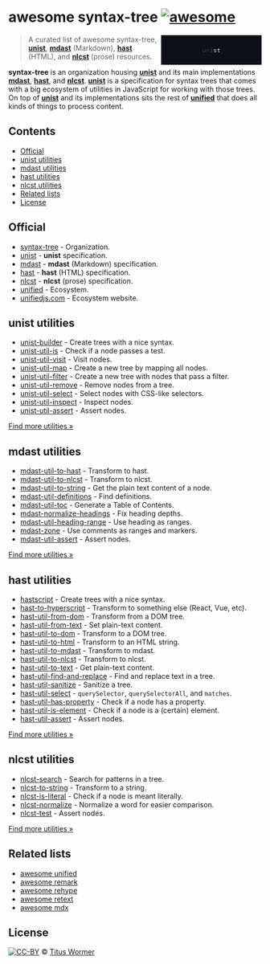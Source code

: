 <!--lint disable no-html maximum-line-length-->

# awesome syntax-tree [![awesome][awesome-badge]][self]

[<img src="https://raw.githubusercontent.com/syntax-tree/unist/b187eb7/logo.svg?sanitize=true" align="right" alt width="200">](https://unifiedjs.com)

> A curated list of awesome syntax-tree, [**unist**][unist], [**mdast**][mdast]
> (Markdown), [**hast**][hast] (HTML), and [**nlcst**][nlcst] (prose) resources.

**syntax-tree** is an organization housing [**unist**][unist] and its main
implementations [**mdast**][mdast], [**hast**][hast], and [**nlcst**][nlcst].
[**unist**][unist] is a specification for syntax trees that comes with a big
ecosystem of utilities in JavaScript for working with those trees.
On top of [**unist**][unist] and its implementations sits the rest of
[**unified**][unified] that does all kinds of things to process content.

## Contents

* [Official](#official)
* [unist utilities](#unist-utilities)
* [mdast utilities](#mdast-utilities)
* [hast utilities](#hast-utilities)
* [nlcst utilities](#nlcst-utilities)
* [Related lists](#related-lists)
* [License](#license)

## Official

* [syntax-tree](https://github.com/syntax-tree) - Organization.
* [unist](https://github.com/syntax-tree/unist) - **unist** specification.
* [mdast](https://github.com/syntax-tree/mdast) - **mdast** (Markdown) specification.
* [hast](https://github.com/syntax-tree/hast) - **hast** (HTML) specification.
* [nlcst](https://github.com/syntax-tree/nlcst) - **nlcst** (prose) specification.
* [unified](https://github.com/unifiedjs/unified) - Ecosystem.
* [unifiedjs.com](https://unifiedjs.com) - Ecosystem website.

## unist utilities

* [unist-builder](https://github.com/syntax-tree/unist-builder) - Create trees with a nice syntax.
* [unist-util-is](https://github.com/syntax-tree/unist-util-is) - Check if a node passes a test.
* [unist-util-visit](https://github.com/syntax-tree/unist-util-visit) - Visit nodes.
* [unist-util-map](https://github.com/syntax-tree/unist-util-map) - Create a new tree by mapping all nodes.
* [unist-util-filter](https://github.com/syntax-tree/unist-util-filter) - Create a new tree with nodes that pass a filter.
* [unist-util-remove](https://github.com/syntax-tree/unist-util-remove) - Remove nodes from a tree.
* [unist-util-select](https://github.com/syntax-tree/unist-util-select) - Select nodes with CSS-like selectors.
* [unist-util-inspect](https://github.com/syntax-tree/unist-util-inspect) - Inspect nodes.
* [unist-util-assert](https://github.com/syntax-tree/unist-util-assert) - Assert nodes.

[Find more utilities »](https://github.com/syntax-tree/unist#list-of-utilities)

## mdast utilities

* [mdast-util-to-hast](https://github.com/syntax-tree/mdast-util-to-hast) - Transform to hast.
* [mdast-util-to-nlcst](https://github.com/syntax-tree/mdast-util-to-nlcst) - Transform to nlcst.
* [mdast-util-to-string](https://github.com/syntax-tree/mdast-util-to-string) - Get the plain text content of a node.
* [mdast-util-definitions](https://github.com/syntax-tree/mdast-util-definitions) - Find definitions.
* [mdast-util-toc](https://github.com/syntax-tree/mdast-util-toc) - Generate a Table of Contents.
* [mdast-normalize-headings](https://github.com/syntax-tree/mdast-normalize-headings) - Fix heading depths.
* [mdast-util-heading-range](https://github.com/syntax-tree/mdast-util-heading-range) - Use heading as ranges.
* [mdast-zone](https://github.com/syntax-tree/mdast-zone) - Use comments as ranges and markers.
* [mdast-util-assert](https://github.com/syntax-tree/mdast-util-assert) - Assert nodes.

[Find more utilities »](https://github.com/syntax-tree/mdast#list-of-utilities)

## hast utilities

* [hastscript](https://github.com/syntax-tree/hastscript) - Create trees with a nice syntax.
* [hast-to-hyperscript](https://github.com/syntax-tree/hast-to-hyperscript) - Transform to something else (React, Vue, etc).
* [hast-util-from-dom](https://github.com/syntax-tree/hast-util-from-dom) - Transform from a DOM tree.
* [hast-util-from-text](https://github.com/syntax-tree/hast-util-from-text) - Set plain-text content.
* [hast-util-to-dom](https://github.com/syntax-tree/hast-util-to-dom) - Transform to a DOM tree.
* [hast-util-to-html](https://github.com/syntax-tree/hast-util-to-html) - Transform to an HTML string.
* [hast-util-to-mdast](https://github.com/syntax-tree/hast-util-to-mdast) - Transform to mdast.
* [hast-util-to-nlcst](https://github.com/syntax-tree/hast-util-to-nlcst) - Transform to nlcst.
* [hast-util-to-text](https://github.com/syntax-tree/hast-util-to-text) - Get plain-text content.
* [hast-util-find-and-replace](https://github.com/syntax-tree/hast-util-find-and-replace) - Find and replace text in a tree.
* [hast-util-sanitize](https://github.com/syntax-tree/hast-util-sanitize) - Sanitize a tree.
* [hast-util-select](https://github.com/syntax-tree/hast-util-select) - `querySelector`, `querySelectorAll`, and `matches`.
* [hast-util-has-property](https://github.com/syntax-tree/hast-util-has-property) - Check if a node has a property.
* [hast-util-is-element](https://github.com/syntax-tree/hast-util-is-element) - Check if a node is a (certain) element.
* [hast-util-assert](https://github.com/syntax-tree/hast-util-assert) - Assert nodes.

[Find more utilities »](https://github.com/syntax-tree/hast#list-of-utilities)

## nlcst utilities

* [nlcst-search](https://github.com/syntax-tree/nlcst-search) - Search for patterns in a tree.
* [nlcst-to-string](https://github.com/syntax-tree/nlcst-to-string) - Transform to a string.
* [nlcst-is-literal](https://github.com/syntax-tree/nlcst-is-literal) - Check if a node is meant literally.
* [nlcst-normalize](https://github.com/syntax-tree/nlcst-normalize) - Normalize a word for easier comparison.
* [nlcst-test](https://github.com/syntax-tree/nlcst-test) - Assert nodes.

[Find more utilities »](https://github.com/syntax-tree/nlcst#list-of-utilities)

## Related lists

* [awesome unified](https://github.com/unifiedjs/awesome-unified)
* [awesome remark](https://github.com/remarkjs/awesome-remark)
* [awesome rehype](https://github.com/rehypejs/awesome-rehype)
* [awesome retext](https://github.com/retextjs/awesome-retext)
* [awesome mdx](https://github.com/transitive-bullshit/awesome-mdx)

## License

[![CC-BY][license-badge]][license] © [Titus Wormer][author]

<!-- Definitions. -->

[license]: https://creativecommons.org/licenses/by/4.0/

[license-badge]: https://mirrors.creativecommons.org/presskit/buttons/80x15/svg/by.svg

[author]: https://wooorm.com

[awesome-badge]: https://awesome.re/badge.svg

[self]: https://github.com/remarkjs/awesome-remark

[unified]: https://github.com/unifiedjs/unified

[unist]: https://github.com/syntax-tree/unist

[hast]: https://github.com/syntax-tree/hast

[mdast]: https://github.com/syntax-tree/mdast

[nlcst]: https://github.com/syntax-tree/nlcst
